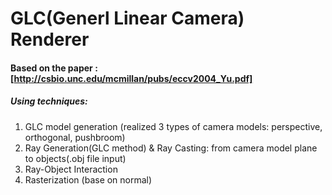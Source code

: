 # GLC(Generl Linear Camera) Renderer

#### Based on the paper : [http://csbio.unc.edu/mcmillan/pubs/eccv2004_Yu.pdf]

##### Using techniques:

1. GLC model generation (realized 3 types of camera models: perspective, orthogonal, pushbroom)
2. Ray Generation(GLC method) & Ray Casting: from camera model plane to objects(.obj file input)
3. Ray-Object Interaction
4. Rasterization (base on normal) 
